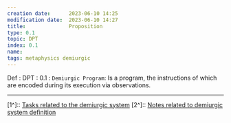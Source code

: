 ```yaml
---
creation date:		2023-06-10 14:25
modification date:	2023-06-10 14:27
title: 				Proposition
type: 0.1
topic: DPT
index: 0.1
name:
tags: metaphysics demiurgic
---
```

Def : DPT : 0.1 : `Demiurgic Program`: Is a program, the instructions of which are encoded during its execution via observations.

---
[1^]:: [Tasks related to the demiurgic system](Tasks%20related%20to%20the%20demiurgic%20system.md)
[2^]:: [Notes related to demiurgic system definition](Notes%20related%20to%20demiurgic%20system%20definition.md)